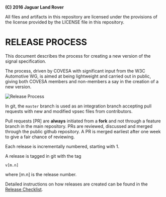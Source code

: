 **(C) 2016 Jaguar Land Rover**<br>

All files and artifacts in this repository are licensed under the
provisions of the license provided by the LICENSE file in this repository.

# RELEASE PROCESS
This document describes the process for creating a new version of the
signal specification.

The process, driven by COVESA with significant input from the W3C Automotive WG, is aimed at being lightweight and carried
out in public, giving both COVESA members and non-members a say in the
creation of a new version.

![Release Process](pics/vss_release_process.png)

In git, the ```master``` branch is used as an integration branch
accepting pull requests with new and modified vpsec files from
contributors.

Pull requests [PR] are **always** initiated from a **fork** and not through
a feature branch in the main repository. PRs are reviewed, discussed and merged
through the public github repository.
A PR is merged earliest after one week to give a fair chance of reviewing.

Each release is incrementally numbered, starting with 1.

A release is tagged in git with the tag

    v[m.n]

where [m.n] is the release number.

Detailed instructions on how releases are created can be found in the [Release Checklist](https://github.com/COVESA/vehicle_signal_specification/wiki/Release-Checklist).
